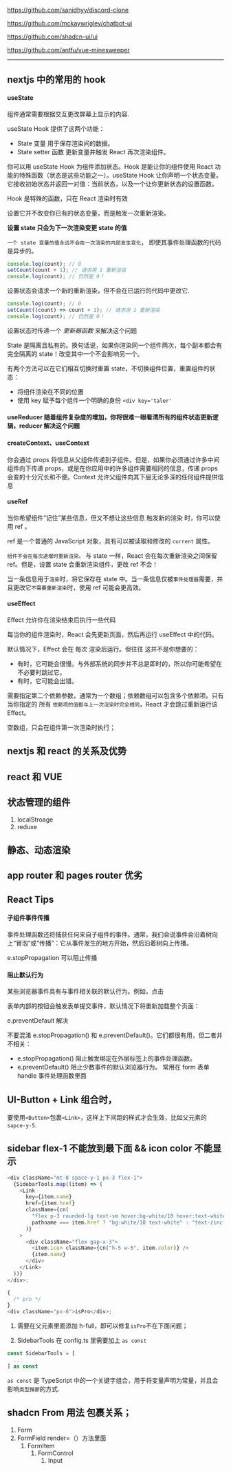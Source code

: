 https://github.com/sanidhyy/discord-clone

https://github.com/mckaywrigley/chatbot-ui

https://github.com/shadcn-ui/ui

https://github.com/antfu/vue-minesweeper

---

## nextjs 中的常用的 hook

#### useState

组件通常需要根据交互更改屏幕上显示的内容.

useState Hook 提供了这两个功能：

- State 变量 用于保存渲染间的数据。
- State setter 函数 更新变量并触发 React 再次渲染组件。

你可以用 useState Hook 为组件添加状态。Hook 是能让你的组件使用 React 功能的特殊函数（状态是这些功能之一）。useState Hook 让你声明一个状态变量。它接收初始状态并返回一对值：当前状态，以及一个让你更新状态的设置函数。

Hook 是特殊的函数，只在 React 渲染时有效

设置它并不改变你已有的状态变量，而是触发一次重新渲染。

**设置 state 只会为下一次渲染变更 state 的值**

`一个 state 变量的值永远不会在一次渲染的内部发生变化`， 即使其事件处理函数的代码是异步的。

```js
console.log(count); // 0
setCount(count + 1); // 请求用 1 重新渲染
console.log(count); // 仍然是 0！
```

设置状态会请求一个新的重新渲染，但不会在已运行的代码中更改它.

```js
console.log(count); // 0
setCount((count) => count + 1); // 请求用 1 重新渲染
console.log(count); // 仍然是 0！
```

设置状态时传递一个 _更新器函数_ 来解决这个问题

State 是隔离且私有的。换句话说，如果你渲染同一个组件两次，每个副本都会有完全隔离的 state！改变其中一个不会影响另一个。

有两个方法可以在它们相互切换时重置 state，不切换组件位置，重置组件的状态：

- 将组件渲染在不同的位置
- 使用 key 赋予每个组件一个明确的身份 `<div key='taler'`

#### useReducer 随着组件复杂度的增加，你将很难一眼看清所有的组件状态更新逻辑，reducer 解决这个问题

#### createContext、useContext

你会通过 props 将信息从父组件传递到子组件。但是，如果你必须通过许多中间组件向下传递 props，或是在你应用中的许多组件需要相同的信息，传递 props 会变的十分冗长和不便。Context 允许父组件向其下层无论多深的任何组件提供信息

#### useRef

当你希望组件“记住”某些信息，但又不想让这些信息 触发新的渲染 时，你可以使用 ref 。

ref 是一个普通的 JavaScript 对象，具有可以被读取和修改的 `current` 属性。

`组件不会在每次递增时重新渲染。` 与 state 一样，React 会在每次重新渲染之间保留 ref。但是，设置 state 会重新渲染组件，更改 ref 不会！

当一条信息用于`渲染`时，将它保存在 state 中。当一条信息仅被`事件处理器`需要，并且更改它`不需要重新渲染`时，使用 ref 可能会更高效。

#### useEffect

Effect 允许你在渲染结束后执行一些代码

每当你的组件渲染时，React 会先更新页面，然后再运行 useEffect 中的代码。

默认情况下，Effect 会在 每次 渲染后运行。但往往 这并不是你想要的：

- 有时，它可能会很慢。与外部系统的同步并不总是即时的，所以你可能希望在不必要时跳过它。
- 有时，它可能会出错。

需要指定第二个依赖参数，通常为一个数组；依赖数组可以包含多个依赖项。只有当你指定的 所有 `依赖项的值都与上一次渲染时完全相同`，React 才会跳过重新运行该 Effect。

空数组，只会在组件第一次渲染时执行；

## nextjs 和 react 的关系及优势

## react 和 VUE

## 状态管理的组件

1. localStroage
2. reduxe

## 静态、动态渲染

## app router 和 pages router 优劣

## React Tips

#### 子组件事件传播

事件处理函数还将捕获任何来自子组件的事件。通常，我们会说事件会沿着树向上“冒泡”或“传播”：它从事件发生的地方开始，然后沿着树向上传播。

e.stopPropagation 可以阻止传播

#### 阻止默认行为

某些浏览器事件具有与事件相关联的默认行为。例如，点击 <form> 表单内部的按钮会触发表单提交事件，默认情况下将重新加载整个页面：

e.preventDefault 解决

不要混淆 e.stopPropagation() 和 e.preventDefault()。它们都很有用，但二者并不相关：

- e.stopPropagation() 阻止触发绑定在外层标签上的事件处理函数。
- e.preventDefault() 阻止少数事件的默认浏览器行为。 常用在 form 表单 handle 事件处理函数里面

## UI-Button + Link 组合时，

要使用`<Button>`包裹`<Link>`，这样上下间距的样式才会生效，比如父元素的`sapce-y-5`.

## sidebar flex-1 不能放到最下面 && icon color 不能显示

```ts
<div className="mt-8 space-y-1 px-3 flex-1">
  {SidebarTools.map((item) => (
    <Link
      key={item.name}
      href={item.href}
      className={cn(
        "flex p-3 rounded-lg text-sm hover:bg-white/10 hover:text-white items-center w-full font-medium transition",
        pathname === item.href ? "bg-white/10 text-white" : "text-zinc-400"
      )}
    >
      <div className="flex gap-x-3">
        <item.icon className={cn("h-5 w-5", item.color)} />
        {item.name}
      </div>
    </Link>
  ))}
</div>;

{
  /* pro */
}
<div className="px-6">isPro</div>;
```

1. 需要在父元素里面添加 h-full，即可以修复`isPro`不在下面问题；

2. SidebarTools 在 config.ts 里需要加上 `as const`

```ts
const SidebarTools = [
  ...
] as const
```

`as const` 是 TypeScript 中的一个关键字组合，用于将变量声明为常量，并且会影响`类型推断`的方式.

## shadcn From 用法 包裹关系；

1. Form
2. FormField render=（）方法里面
   1. FormItem
      1. FormControl
         1. Input
